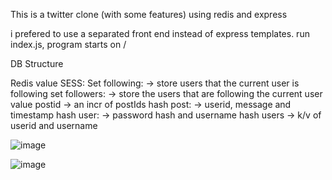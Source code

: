 This is a twitter clone (with some features) using redis and express

i prefered to use a separated front end instead of express templates.
run index.js, program starts on /

DB Structure

Redis
value SESS:<uniqueSessionID>
Set following:<username> -> store users that the current user is following
set followers:<username> -> store the users that are following the current user
value postid -> an incr of postIds
hash post:<postid> -> userid, message and timestamp
hash user:<userid> -> password hash and username
hash users -> k/v of userid and username


![image](https://user-images.githubusercontent.com/33734490/87970069-9b263180-ca99-11ea-9a53-877315120134.png)





![image](https://user-images.githubusercontent.com/33734490/87969305-40d8a100-ca98-11ea-9cf2-00af4c31c3e6.png)
